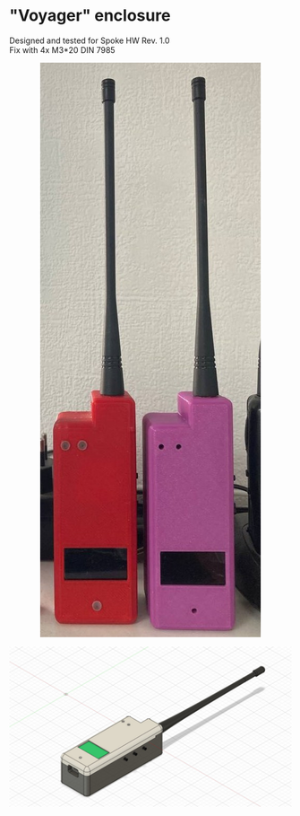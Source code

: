 # "Voyager" enclosure
Designed and tested for Spoke HW Rev. 1.0  
Fix with 4x M3*20 DIN 7985

<p align="center">
  <img src="Voyager_real.jpg">
</p>

<p align="center">
  <img src="Voyager_top.jpg">
</p>